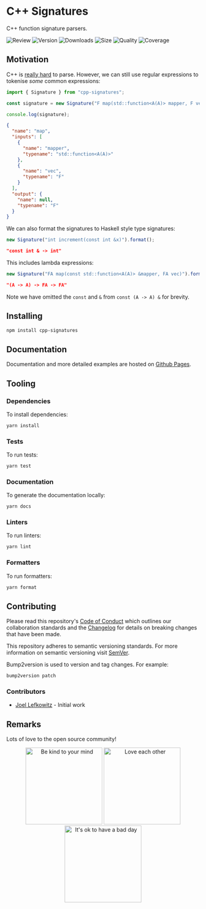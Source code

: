 # C++ Signatures

C++ function signature parsers.

![Review](https://img.shields.io/github/actions/workflow/status/JoelLefkowitz/cpp-signatures/review.yaml)
![Version](https://img.shields.io/npm/v/cpp-signatures)
![Downloads](https://img.shields.io/npm/dw/cpp-signatures)
![Size](https://img.shields.io/bundlephobia/min/cpp-signatures)
![Quality](https://img.shields.io/codacy/grade/b4552a9c503046d399cd1973bb28c286)
![Coverage](https://img.shields.io/codacy/coverage/b4552a9c503046d399cd1973bb28c286)

## Motivation

C++ is [really hard](https://en.wikipedia.org/wiki/Most_vexing_parse) to parse. However, we can still use regular expressions to tokenise _some_ common expressions:

```ts
import { Signature } from "cpp-signatures";

const signature = new Signature("F map(std::function<A(A)> mapper, F vec)");

console.log(signature);
```

```json
{
  "name": "map",
  "inputs": [
    {
      "name": "mapper",
      "typename": "std::function<A(A)>"
    },
    {
      "name": "vec",
      "typename": "F"
    }
  ],
  "output": {
    "name": null,
    "typename": "F"
  }
}
```

We can also format the signatures to Haskell style type signatures:

```ts
new Signature("int increment(const int &x)").format();
```

```json
"const int & -> int"
```

This includes lambda expressions:

```ts
new Signature("FA map(const std::function<A(A)> &mapper, FA vec)").format();
```

```json
"(A -> A) -> FA -> FA"
```

Note we have omitted the `const` and `&` from `const (A -> A) &` for brevity.

## Installing

```bash
npm install cpp-signatures
```

## Documentation

Documentation and more detailed examples are hosted on [Github Pages](https://joellefkowitz.github.io/cpp-signatures).

## Tooling

### Dependencies

To install dependencies:

```bash
yarn install
```

### Tests

To run tests:

```bash
yarn test
```

### Documentation

To generate the documentation locally:

```bash
yarn docs
```

### Linters

To run linters:

```bash
yarn lint
```

### Formatters

To run formatters:

```bash
yarn format
```

## Contributing

Please read this repository's [Code of Conduct](CODE_OF_CONDUCT.md) which outlines our collaboration standards and the [Changelog](CHANGELOG.md) for details on breaking changes that have been made.

This repository adheres to semantic versioning standards. For more information on semantic versioning visit [SemVer](https://semver.org).

Bump2version is used to version and tag changes. For example:

```bash
bump2version patch
```

### Contributors

- [Joel Lefkowitz](https://github.com/joellefkowitz) - Initial work

## Remarks

Lots of love to the open source community!

<div align='center'>
    <img width=200 height=200 src='https://media.giphy.com/media/osAcIGTSyeovPq6Xph/giphy.gif' alt='Be kind to your mind' />
    <img width=200 height=200 src='https://media.giphy.com/media/KEAAbQ5clGWJwuJuZB/giphy.gif' alt='Love each other' />
    <img width=200 height=200 src='https://media.giphy.com/media/WRWykrFkxJA6JJuTvc/giphy.gif' alt="It's ok to have a bad day" />
</div>
